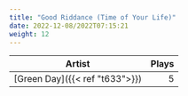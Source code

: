 ```yaml
---
title: "Good Riddance (Time of Your Life)"
date: 2022-12-08/2022T07:15:21
weight: 12
---
```




 Artist | Plays 
----- | -----:
[Green Day]({{< ref "t633">}}) | 5

